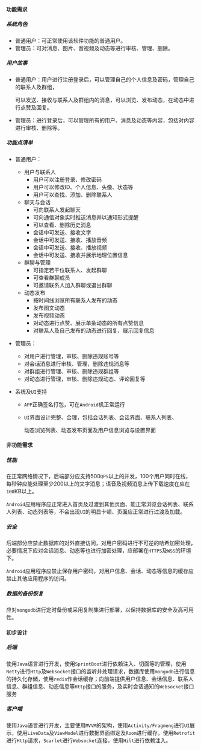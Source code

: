 #### 功能需求

##### 系统角色

- 普通用户：可正常使用该软件功能的普通用户。
- 管理员：可对消息、图片、音视频及动态等进行审核、管理、删除。

##### 用户故事

- 普通用户：用户进行注册登录后，可以管理自己的个人信息及密码，管理自己的联系人及群组，

  可以发送、接收与联系人及群组内的消息，可以浏览、发布动态，在动态中进行点赞及回复。

- 管理员：进行登录后，可以管理所有的用户、消息及动态等内容，包括对内容进行审核、删除等。

##### 功能点清单

- 普通用户：

  - 用户与联系人
    - 用户可以注册登录、修改密码
    - 用户可以修改ID、个人信息、头像、状态等
    - 用户可以查找、添加、删除联系人
  - 聊天与会话
    - 可向联系人发起聊天
    - 可向通信对象实时推送消息并以通知形式提醒
    - 可以查看、删除历史消息
    - 会话中可发送、接收文字
    - 会话中可发送、接收、播放音频
    - 会话中可发送、接收、播放视频
    - 会话中可发送、接收并展示地理位置信息
  - 群聊与管理
    - 可指定若干位联系人、发起群聊
    - 可查看群聊成员
    - 可邀请联系人加入群聊或退出群聊
  - 动态发布
    - 按时间线浏览所有联系人发布的动态
    - 发布图文动态
    - 发布视频动态
    - 对动态进行点赞、展示单条动态的所有点赞信息
    - 对联系人及自己发布的动态进行回复、展示回复信息

- 管理员：

  - 对用户进行管理，审核、删除违规账号等
  - 对会话消息进行审核、管理，删除违规消息等
  - 对群组进行管理、审核、删除违规群组等
  - 对动态进行管理，审核、删除违规动态、评论回复等

- 系统及`UI`支持

  - `APP`正确签名打包，可在`Android`机正常运行

  - `UI`界面设计完整、合理，包括会话列表、会话界面、联系人列表、

    动态浏览列表、动态发布页面及用户信息浏览与设置界面



#### 非功能需求

##### 性能

在正常网络情况下，后端部分应支持500`QPS`以上的并发，100个用户同时在线，每秒钟应能处理至少200以上的文字消息；语音及视频消息上传下载速度在应在`100`KB以上。

`Android`应用程序应正常进入首页及过渡到其他页面、能正常浏览会话列表、联系人列表、动态列表等，不会出现`UI`的明显卡顿、页面应正常进行过渡及加载。

##### 安全

后端部分应禁止数据库的对外直接访问，对用户密码进行不可逆的哈希加密处理，必要情况下应对会话消息、动态等也进行加密处理，应部署在`HTTPS`及`WSS`的环境下。

`Android`应用程序应禁止保存用户密码，对用户信息、会话、动态等信息的缓存应禁止其他应用程序的访问。

##### 数据的备份恢复

应对`mongodb`进行定时备份或采用复制集进行部署，以保持数据库的安全及高可用性。



#### 初步设计

##### 后端

使用`Java`语言进行开发，使用`SprintBoot`进行依赖注入、切面等的管理，使用`Netty`进行`Http`及`Websocket`接口的监听并处理请求，数据库使用`mongodb`进行信息的持久化存储，使用`redis`作会话缓存；向前端提供用户信息、会话信息、联系人信息、群组信息、动态信息等`Http`接口的服务，及实时会话通知的`Websocket`接口服务

##### 客户端

使用`Java`语言进行开发，主要使用`MVVM`的架构，使用`Activity/Fragmeng`进行`UI`展示，使用`LiveData`及`ViewModel`进行数据界面绑定及`Room`进行缓存，使用`Retrofit`进行`Http`请求，`Scarlet`进行`Websocket`连接，使用`Hilt`进行依赖注入。 